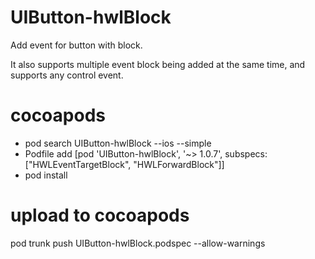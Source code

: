 # UIButton-hwlBlock
Add event for button with block.

It also supports multiple event block being added at the same time, and supports any control event.


# cocoapods
- pod search UIButton-hwlBlock --ios --simple
- Podfile add [pod 'UIButton-hwlBlock', '~> 1.0.7', subspecs: ["HWLEventTargetBlock", "HWLForwardBlock"]]
- pod install

# upload to cocoapods
pod trunk push UIButton-hwlBlock.podspec --allow-warnings
